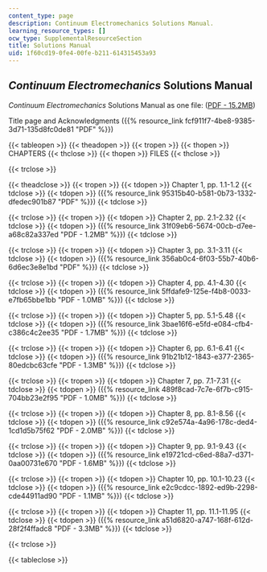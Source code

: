 ```yaml
---
content_type: page
description: Continuum Electromechanics Solutions Manual.
learning_resource_types: []
ocw_type: SupplementalResourceSection
title: Solutions Manual
uid: 1f60cd19-0fe4-00fe-b211-614315453a93
---
```


_Continuum Electromechanics_ Solutions Manual
---------------------------------------------

_Continuum Electromechanics_ Solutions Manual as one file: ([PDF - 15.2MB](/ans7870/resources/melcher/solutions/cemsoln.pdf))

Title page and Acknowledgments ({{% resource_link fcf911f7-4be8-9385-3d71-135d8fc0de81 "PDF" %}})

{{< tableopen >}}
{{< theadopen >}}
{{< tropen >}}
{{< thopen >}}
CHAPTERS
{{< thclose >}}
{{< thopen >}}
FILES
{{< thclose >}}

{{< trclose >}}

{{< theadclose >}}
{{< tropen >}}
{{< tdopen >}}
Chapter 1, pp. 1.1-1.2
{{< tdclose >}}
{{< tdopen >}}
({{% resource_link 95315b40-b581-0b73-1332-dfedec901b87 "PDF" %}})
{{< tdclose >}}

{{< trclose >}}
{{< tropen >}}
{{< tdopen >}}
Chapter 2, pp. 2.1-2.32
{{< tdclose >}}
{{< tdopen >}}
({{% resource_link 31f09eb6-5674-00cb-d7ee-a68c82a337ed "PDF - 1.2MB" %}})
{{< tdclose >}}

{{< trclose >}}
{{< tropen >}}
{{< tdopen >}}
Chapter 3, pp. 3.1-3.11
{{< tdclose >}}
{{< tdopen >}}
({{% resource_link 356ab0c4-6f03-55b7-40b6-6d6ec3e8e1bd "PDF" %}})
{{< tdclose >}}

{{< trclose >}}
{{< tropen >}}
{{< tdopen >}}
Chapter 4, pp. 4.1-4.30
{{< tdclose >}}
{{< tdopen >}}
({{% resource_link 5ffdafe9-125e-f4b8-0033-e7fb65bbe1bb "PDF - 1.0MB" %}})
{{< tdclose >}}

{{< trclose >}}
{{< tropen >}}
{{< tdopen >}}
Chapter 5, pp. 5.1-5.48
{{< tdclose >}}
{{< tdopen >}}
({{% resource_link 3bae16f6-e5fd-e084-cfb4-c386c4c2ee35 "PDF - 1.7MB" %}})
{{< tdclose >}}

{{< trclose >}}
{{< tropen >}}
{{< tdopen >}}
Chapter 6, pp. 6.1-6.41
{{< tdclose >}}
{{< tdopen >}}
({{% resource_link 91b21b12-1843-e377-2365-80edcbc63cfe "PDF - 1.3MB" %}})
{{< tdclose >}}

{{< trclose >}}
{{< tropen >}}
{{< tdopen >}}
Chapter 7, pp. 7.1-7.31
{{< tdclose >}}
{{< tdopen >}}
({{% resource_link 489f8cad-7c7e-6f7b-c915-704bb23e2f95 "PDF - 1.0MB" %}})
{{< tdclose >}}

{{< trclose >}}
{{< tropen >}}
{{< tdopen >}}
Chapter 8, pp. 8.1-8.56
{{< tdclose >}}
{{< tdopen >}}
({{% resource_link c92e574a-4a96-178c-ded4-1cd1d5b75f62 "PDF - 2.0MB" %}})
{{< tdclose >}}

{{< trclose >}}
{{< tropen >}}
{{< tdopen >}}
Chapter 9, pp. 9.1-9.43
{{< tdclose >}}
{{< tdopen >}}
({{% resource_link e19721cd-c6ed-88a7-d371-0aa00731e670 "PDF - 1.6MB" %}})
{{< tdclose >}}

{{< trclose >}}
{{< tropen >}}
{{< tdopen >}}
Chapter 10, pp. 10.1-10.23
{{< tdclose >}}
{{< tdopen >}}
({{% resource_link e2c9cdcc-1892-ed9b-2298-cde44911ad90 "PDF - 1.1MB" %}})
{{< tdclose >}}

{{< trclose >}}
{{< tropen >}}
{{< tdopen >}}
Chapter 11, pp. 11.1-11.95
{{< tdclose >}}
{{< tdopen >}}
({{% resource_link a51d6820-a747-168f-612d-28f2f4ffadc8 "PDF - 3.3MB" %}})
{{< tdclose >}}

{{< trclose >}}

{{< tableclose >}}